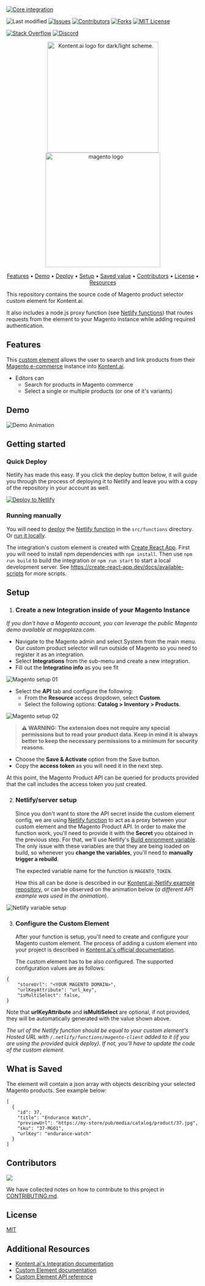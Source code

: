 [![Core integration][core-shield]](https://kontent.ai/integrations/magento)

![Last modified][last-commit]
[![Issues][issues-shield]][issues-url]
[![Contributors][contributors-shield]][contributors-url]
[![Forks][forks-shield]][forks-url]
[![MIT License][license-shield]][license-url]

[![Stack Overflow][stack-shield]](https://stackoverflow.com/tags/kontent-ai)
[![Discord][discord-shield]](https://discord.gg/SKCxwPtevJ)

<p align="center">
<picture>
  <source media="(prefers-color-scheme: dark)" srcset="docs/kai-logo-hor-neg-rgb.svg">
  <img alt="Kontent.ai logo for dark/light scheme." src="docs/kai-logo-hor-pos-rgb.svg" width="290">
</picture>
<image src="docs/magento-logo.png" alt="magento logo" width="300">
</p>

<p align="center">
  <a href="#features">Features</a> •
  <a href="#demo">Demo</a> •
  <a href="#quick-deploy">Deploy</a> •
  <a href="#setup">Setup</a> •
  <a href="#what-is-saved">Saved value</a> •
  <a href="#contributors">Contributors</a> •
  <a href="#license">License</a> •
  <a href="#additional-resources">Resources</a>
</p>

This repository contains the source code of Magento product selector custom element for Kontent.ai. 

It also includes a node.js proxy function (see [Netlify functions](https://docs.netlify.com/functions/overview/)) that routes requests from the element to your Magento instance while adding required authentication. 

## Features
This  [custom element](https://kontent.ai/learn/tutorials/develop-apps/integrate/integrating-your-own-content-editing-features) allows the user to search and link products from their [Magento e-commerce](https://magento.com/) instance into [Kontent.ai](https://kontent.ai).

- Editors can
  - Search for products in Magento commerce
  - Select a single or multiple products (or one of it's variants)

## Demo

![Demo Animation][product-demo]

## Getting started

### Quick Deploy

Netlify has made this easy. If you click the deploy button below, it will guide you through the process of deploying it to Netlify and leave you with a copy of the repository in your account as well.

[![Deploy to Netlify](https://www.netlify.com/img/deploy/button.svg)](https://app.netlify.com/start/deploy?repository=https://github.com/kontent-ai/custom-element-magento)

### Running manually

You will need to [deploy](https://docs.netlify.com/functions/deploy/?fn-language=ts) the [Netlify function](https://docs.netlify.com/functions/overview/) in the `src/functions` directory.
Or [run it locally](https://docs.netlify.com/functions/build/#test-locally).

The integration's custom element is created with [Create React App](https://create-react-app.dev/). First you will need to install npm dependencies with `npm install`. Then use `npm run build` to build the integration or `npm run start` to start a local development server. See https://create-react-app.dev/docs/available-scripts for more scripts.

## Setup
1. ### Create a new Integration inside of your Magento Instance

_If you don't have a Magento account, you can leverage the public Magento demo available at mageplaza.com._

- Navigate to the Magento admin and select System from the main menu. Our custom product selector will run outside of Magento so you need to register it as an integration.
- Select **Integrations** from the sub-menu and create a new integration.
- Fill out the **Integratino info** as you see fit

![Magento setup 01](docs/magento-admin01.jpg)

- Select the **API** tab and configure the following:
  - From the **Resource** access dropdown, select **Custom**.
  - Select the following options: **Catalog > Inventory > Products**.

![Magento setup 02](docs/magento-admin02.jpg)

> **⚠ WARNING: The extension does not require any special permissions but to read your product data. Keep in mind it is always better to keep the necessary permissions to a minimum for security reasons.**

- Choose the **Save & Activate** option from the Save button.
- Copy the **access token** as you will need it in the next step. 

At this point, the Magento Product API can be queried for products provided that the call includes the access token you just created.

2. ### Netlify/server setup
    Since you don't want to store the API secret inside the custom element config, we are using [Netlify function](https://docs.netlify.com/functions/overview/) to act as a proxy between your custom element and the Magento Product API. In order to make the function work, you'll need to provide it with the **Secret** you obtained in the previous step. For that, we'll use Netlify's [Build enrionment variable](https://docs.netlify.com/configure-builds/environment-variables/). The only issue with these variables are that they are being loaded on build, so whenever you **change the variables**, you'll need to **manually trigger a rebuild**. 

    The expected variable name for the function is `MAGENTO_TOKEN`.

    How this all can be done is described in our [Kontent.ai-Netlify example repository](https://github.com/kontent-ai/netlify-webhook-processor#setup), or can be observed on the animation below (_a different API example was used in the animation_).

![Netlify variable setup](docs/function_setup.gif?raw=true)

3. ### Configure the Custom Element 
    After your function is setup, you'll need to create and configure your Magento custom element. The process of adding a custom element into your project is described in [Kontent.ai's official documentation](https://kontent.ai/learn/tutorials/develop-apps/integrate/content-editing-extensions). 

    The custom element has to be also configured. The supported configuration values are as follows:

```
{
    "storeUrl": "<YOUR MAGENTO DOMAIN>",
    "urlKeyAttribute": "url_key",
    "isMultiSelect": false,
}
```
Note that **urlKeyAttribute** and **isMultiSelect** are optional, if not provided, they will be automatically generated with the value shown above.

_The url of the Netlify function should be equal to your custom element's Hosted URL with `/.netlify/functions/magento-client` added to it (if you are using the provided quick deploy). If not, you'll have to update the code of the custom element._

## What is Saved
The element will contain a json array with objects describing your selected Magento products. See example below:

```
[
  {
    "id": 37,
    "title": "Endurance Watch",
    "previewUrl": "https://my-store/pub/media/catalog/product/37.jpg",
    "sku": "37-MG01",
    "urlKey": "endurance-watch"
  }
]
```

## Contributors
<a href="https://github.com/kontent-ai/custom-element-magento/graphs/contributors">
  <img src="https://contrib.rocks/image?repo=kontent-ai/custom-element-magento" />
</a>

We have collected notes on how to contribute to this project in [CONTRIBUTING.md](CONTRIBUTING.md).

## License

[MIT](https://tldrlegal.com/license/mit-license)

## Additional Resources

- [Kontent.ai's Integration documentation](https://kontent.ai/learn/tutorials/develop-apps/integrate/integrations-overview)
- [Custom Element documentation](https://kontent.ai/learn/tutorials/develop-apps/integrate/content-editing-extensions)
- [Custom Element API reference](https://kontent.ai/learn/reference/custom-elements-js-api)


[last-commit]: https://img.shields.io/github/last-commit/kontent-ai/custom-element-magento?style=for-the-badge
[contributors-shield]: https://img.shields.io/github/contributors/kontent-ai/custom-element-magento.svg?style=for-the-badge
[contributors-url]: https://github.com/kontent-ai/custom-element-magento/graphs/contributors
[forks-shield]: https://img.shields.io/github/forks/kontent-ai/custom-element-magento.svg?style=for-the-badge
[forks-url]: https://github.com/kontent-ai/custom-element-magento/network/members
[stars-shield]: https://img.shields.io/github/stars/kontent-ai/custom-element-magento.svg?style=for-the-badge
[stars-url]: https://github.com/kontent-ai/custom-element-magento/stargazers
[issues-shield]: https://img.shields.io/github/issues/kontent-ai/custom-element-magento.svg?style=for-the-badge
[issues-url]: https://github.com/kontent-ai/custom-element-magento/issues
[license-shield]: https://img.shields.io/github/license/kontent-ai/custom-element-magento.svg?style=for-the-badge
[license-url]: https://github.com/kontent-ai/custom-element-magento/blob/master/LICENSE
[core-shield]: https://img.shields.io/static/v1?label=&message=core%20integration&color=FF5733&style=for-the-badge
[stack-shield]: https://img.shields.io/badge/Stack%20Overflow-ASK%20NOW-FE7A16.svg?logo=stackoverflow&logoColor=white&style=for-the-badge
[discord-shield]: https://img.shields.io/discord/821885171984891914?label=Discord&logo=Discord&logoColor=white&style=for-the-badge
[product-demo]: docs/demo.gif?raw=true
